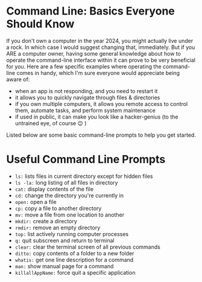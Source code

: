 # Command Line: Basics Everyone Should Know

If you don't own a computer in the year 2024, you might actually live under a rock. In which case I would suggest changing that, immediately. But if you ARE a computer owner, having some general knowledge about how to operate the command-line interface within it can prove to be very beneficial for you. Here are a few specific examples where operating the command-line comes in handy, which I'm sure everyone would appreciate being aware of:


- when an app is not responding, and you need to restart it
- it allows you to quickly navigate through files & directories 
- if you own multiple computers, it allows you remote access to control them, automate tasks, and perform system maintenance
- if used in public, it can make you look like a hacker-genius (to the untrained eye, of course :wink: )

Listed below are some basic command-line prompts to help you get started.

# Useful Command Line Prompts
- `ls:` lists files in current directory except for hidden files
- `ls -la:` long listing of all files in directory
- `cat:` display contents of the file
- `cd:` change the directory you're currently in
- `open:` open a file
- `cp:` copy a file to another directory
- `mv:` move a file from one location to another
- `mkdir:` create a directory
- `rmdir:` remove an empty directory
- `top:` list actively running computer processes 
- `q:` quit subscreen and return to terminal
- `clear:` clear the terminal screen of all previous commands 
- `ditto:` copy contents of a folder to a new folder
- `whatis:` get one line description for a command
- `man:` show manual page for a command 
- `killallAppName:` force quit a specific application